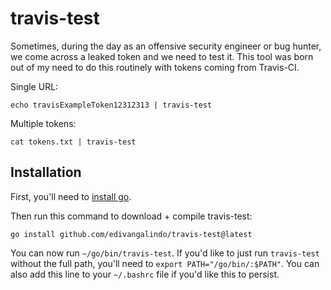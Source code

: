 # travis-test

Sometimes, during the day as an offensive security engineer or bug hunter, we come across a leaked token and we need to test it. This tool was born out of my need to do this routinely with tokens coming from Travis-CI.

Single URL:

```
echo travisExampleToken12312313 | travis-test
```

Multiple tokens:

```
cat tokens.txt | travis-test
```

## Installation

First, you'll need to [install go](https://golang.org/doc/install).

Then run this command to download + compile travis-test:
```
go install github.com/edivangalindo/travis-test@latest
```

You can now run `~/go/bin/travis-test`. If you'd like to just run `travis-test` without the full path, you'll need to `export PATH="/go/bin/:$PATH"`. You can also add this line to your `~/.bashrc` file if you'd like this to persist.
